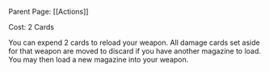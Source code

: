 Parent Page: [[Actions]]

Cost: 2 Cards

You can expend 2 cards to reload your weapon. All damage cards set aside for that weapon are moved to discard if you have another magazine to load. You may then load a new magazine into your weapon.